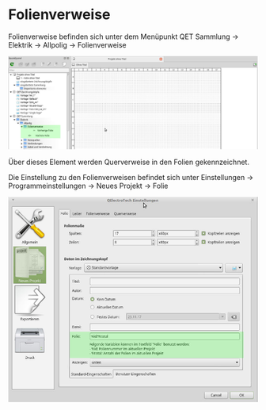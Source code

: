 # Folienverweise

Folienverweise befinden sich unter dem Menüpunkt QET Sammlung -> Elektrik -> Allpolig -> Folienverweise

![Hauptfenster QElectroTech](/bilder/kapitel05/Bildschirmfoto_zu_51_1.jpg)

Über dieses Element werden Querverweise in den Folien gekennzeichnet.

Die Einstellung zu den Folienverweisen befindet sich unter Einstellungen -> Programmeinstellungen -> Neues Projekt -> Folie

![Hauptfenster QElectroTech](/bilder/kapitel05/Bildschirmfoto_zu_51_2.jpg)
